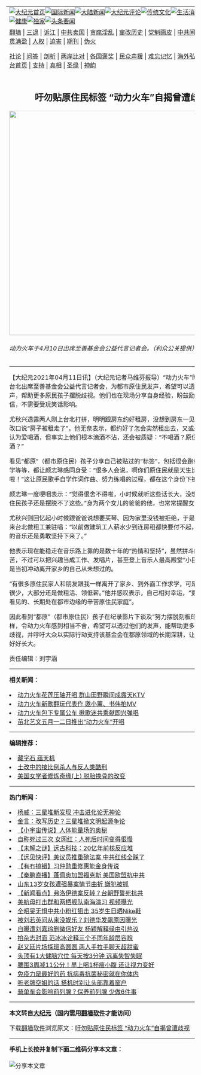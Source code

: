 <a name="1" id="1" target="_blank"></a><span id="1"></span>
<table align=center border="0"><tr><td colspan="2" VALIGN=TOP><a href="https://github.com/tjrqlt3680/djy/blob/master/gb/nf1351518.md#1"><img src="https://raw.githubusercontent.com/tjrqlt3680/www/master/t/djy/1.jpg" title="大纪元首页" alt="大纪元首页"></a><a href="https://github.com/tjrqlt3680/djy/blob/master/gb/n24hr.md#1"><img src="https://raw.githubusercontent.com/tjrqlt3680/www/master/t/djy/3.jpg" title="国际新闻" alt="国际新闻"></a><a href="https://github.com/tjrqlt3680/djy/blob/master/gb/nsc413.md#1"><img src="https://raw.githubusercontent.com/tjrqlt3680/www/master/t/djy/4.jpg" title="大陆新闻" alt="大陆新闻"></a><a href="https://github.com/tjrqlt3680/djy/blob/master/gb/news392.md#1"><img src="https://raw.githubusercontent.com/tjrqlt3680/www/master/t/djy/5.jpg" title="大纪元评论" alt="大纪元评论"></a><a href="https://github.com/tjrqlt3680/djy/blob/master/gb/news2007.md#1"><img src="https://raw.githubusercontent.com/tjrqlt3680/www/master/t/djy/6.jpg" title="传统文化" alt="传统文化"></a><a href="https://github.com/tjrqlt3680/djy/blob/master/gb/news2008.md#1"><img src="https://raw.githubusercontent.com/tjrqlt3680/www/master/t/djy/7.jpg" title="生活消费" alt="生活消费"></a><a href="https://github.com/tjrqlt3680/djy/blob/master/gb/ncyule.md#1"><img src="https://raw.githubusercontent.com/tjrqlt3680/www/master/t/djy/8.jpg" title="娱乐休闲" alt="娱乐休闲"></a><a href="https://github.com/tjrqlt3680/djy/blob/master/gb/nsc1002.md#1"><img src="https://raw.githubusercontent.com/tjrqlt3680/www/master/t/djy/9.jpg" title="健康" alt="健康"></a><a href="https://github.com/tjrqlt3680/djy/blob/master/gb/nf6092.md#1"><img src="https://raw.githubusercontent.com/tjrqlt3680/www/master/t/djy/10a.jpg" title="独家" alt="独家"></a><a href="https://github.com/tjrqlt3680/djy/blob/master/gb/nf4514.md#1"><img src="https://raw.githubusercontent.com/tjrqlt3680/www/master/t/djy/12a.jpg" title="头条要闻" alt="头条要闻"></a></td></tr>
<tr><td colspan="2" VALIGN=TOP><a target="_blank" href="https://github.com/tjrqlt3680/www/blob/master/README.md?zsrh#1">翻墙</a> | <a target="_blank" href="https://github.com/tjrqlt3680/djy/blob/master/gb/nf5657.md#1">三退</a> | <a target="_blank" href="https://github.com/tjrqlt3680/djy/blob/master/gb/nf6124.md#1">诉江</a> | <a target="_blank" href="https://github.com/tjrqlt3680/djy/blob/master/gb/nf1176117.md#1">中共卖国</a> | <a target="_blank" href="https://github.com/tjrqlt3680/djy/blob/master/gb/nf5773.md#1">贪腐淫乱</a> | <a target="_blank" href="https://github.com/tjrqlt3680/djy/blob/master/gb/nf1176115.md#1">窜改历史</a> | <a target="_blank" href="https://github.com/tjrqlt3680/djy/blob/master/gb/nf1176107.md#1">党魁画皮</a> | <a target="_blank" href="https://github.com/tjrqlt3680/djy/blob/master/gb/nf1320400.md#1">中共间谍</a> | <a target="_blank" href="https://github.com/tjrqlt3680/djy/blob/master/gb/nf1176114.md#1">破坏传统</a> | <a target="_blank" href="https://github.com/tjrqlt3680/ntdtv/blob/master/gb/prog447_1.md#1">恶贯满盈</a> | <a target="_blank" href="https://github.com/tjrqlt3680/djy/blob/master/gb/ncid278.md#1">人权</a> | <a target="_blank" href="https://github.com/tjrqlt3680/djy/blob/master/gb/nf1176111.md#1">迫害</a> | <a target="_blank" href="https://gitlab.com/szzdlab/mh-qikan/blob/master/README.md#1">期刊</a> | <a target="_blank" href="https://github.com/tjrqlt3680/djy/blob/master/gb/nf5562.md#1">伪火</a></p><p><a target="_blank" href="https://github.com/tjrqlt3680/djy/blob/master/gb/9p.md#1">社论</a> | <a target="_blank" href="https://github.com/tjrqlt3680/djy/blob/master/gb/nf4378.md#1">问答</a> | <a target="_blank" href="https://github.com/tjrqlt3680/djy/blob/master/gb/nf5792.md#1">剖析</a> | <a target="_blank" href="https://github.com/tjrqlt3680/djy/blob/master/gb/nf5735.md#1">两岸比对</a> | <a target="_blank" href="https://github.com/tjrqlt3680/djy/blob/master/gb/nf6119.md#1">各国褒奖</a> | <a target="_blank" href="https://github.com/tjrqlt3680/djy/blob/master/gb/nf6120.md#1">民众声援</a> | <a target="_blank" href="https://github.com/tjrqlt3680/djy/blob/master/gb/nf1188594.md#1">难忘记忆</a> | <a target="_blank" href="https://github.com/tjrqlt3680/djy/blob/master/gb/nf3180.md#1">海外弘传</a> | <a target="_blank" href="https://github.com/tjrqlt3680/djy/blob/master/gb/nf5410.md#1">万人上访</a> | <a target="_blank" href="https://github.com/tjrqlt3680/www/blob/master/README.md?zsrh#1">平台首页</a> | <a target="_blank" href="https://github.com/tjrqlt3680/djy/blob/master/gb/nf4386.md#1">支持</a> | <a target="_blank" href="https://github.com/tjrqlt3680/djy/blob/master/gb/nf4389.md#1">真相</a> | <a target="_blank" href="https://github.com/tjrqlt3680/djy/blob/master/gb/nf5790.md#1">圣缘</a> | <a target="_blank" href="https://github.com/tjrqlt3680/djy/blob/master/gb/nf4786.md#1">神韵</a></td></tr>
<tr><td VALIGN=TOP width="626"><h2 align=center>吁勿贴原住民标签 “动力火车”自揭曾遭歧视</h2>
<img width="600" src="https://i.epochtimes.com/assets/uploads/2021/04/id12872079-2104102343211487-600x400.jpg" />
<h6>动力火车于4月10日出席至善基金会公益代言记者会。（利众公关提供）
</h6>
<hr>
	<p>【大纪元2021年04月11日讯】（大纪元记者马维芬报导）“<ahref="https://github.com/tjrqlt3680/djy/blob/master/gb/tag/%E5%8A%A8%E5%8A%9B%E7%81%AB%E8%BD%A6.md#1">动力火车</a>”昨（10）日在台北出席至善基金会公益代言记者会，为<ahref="https://github.com/tjrqlt3680/djy/blob/master/gb/tag/%E9%83%BD%E5%B8%82%E5%8E%9F%E4%BD%8F%E6%B0%91.md#1">都市原住民</a>发声，希望可以透过自己的发声，帮助更多原民孩子摆脱歧视。他们也在现场分享自身经验，盼鼓励原住民要有自信，不需要受玩笑话影响。</p>
<p>尤秋兴透露两人刚上台北打拼，明明跟房东约好租房，没想到房东一见是原住民，竟改口说“房子被租走了”，他无奈表示，都约好了怎会突然租出去，又或是原住民常被认为爱喝酒，但事实上他们根本滴酒不沾，还会被质疑：“不喝酒？原住民不是都爱喝酒？”</p>
<p>看见“都原”（<ahref="https://github.com/tjrqlt3680/djy/blob/master/gb/tag/%E9%83%BD%E5%B8%82%E5%8E%9F%E4%BD%8F%E6%B0%91.md#1">都市原住民</a>）孩子分享自己被贴过的“标签”，包括很会跑步、靠加分升学等等，都让颜志琳感同身受：“很多人会说，啊你们原住民就是天生比较会唱歌啦！”这让原民歌手自学作词作曲、努力练唱的过程，都在这个身份下被“隐形”。</p>
<p>颜志琳一度哽咽表示：“觉得很舍不得啦，小时候就听这些话长大，没想到下一代的原住民孩子还是摆脱不了这些。”身为两个女儿的爸爸的他，也常常提醒女儿保持乐观。</p>
<p>尤秋兴则回忆起小时候跟爸爸说想要买琴、因为家里没钱被拒绝，于是奋不顾身决定来台北做粗工兼驻唱：“以前做建筑工人薪水少到连房租都快要付不起，但为了最喜欢的音乐还是勇敢坚持下来了。”</p>
<p>他表示现在能稳走在音乐路上靠的是数十年的“热情和坚持”，虽然拼斗的过程很辛苦，不过可以把兴趣当成工作、发唱片，甚至登上音乐人最高殿堂“小巨蛋”开唱，都是当初冲动离开家乡的自己从未想过的。</p>
<p>“有很多原住民家人和朋友跟我一样离开了家乡、到外面工作求学，可是过程顺利的人很少，大部分还是做粗活、领低薪。”他并感叹表示，自己相对幸运，“更多的是我们没看见的、长期处在都市边缘的辛苦原住民家庭”。</p>
<p>因此看到“都原”（都市原住民）孩子在纪录影片下谈及“努力摆脱刻板印象”坚强的模样，令<ahref="https://github.com/tjrqlt3680/djy/blob/master/gb/tag/%E5%8A%A8%E5%8A%9B%E7%81%AB%E8%BD%A6.md#1">动力火车</a>感到相当不舍，希望可以透过他们的发声，能帮助更多原民孩子摆脱歧视，并呼吁大众以实际行动支持该基金会在都原领域的长期深耕，让都原的孩子们好好长大。</p>
<p>责任编辑：刘宇涵</p>
	
<hr>


<strong>相关新闻：</strong>
<li><a href="https://github.com/tjrqlt3680/djy/blob/master/gb/20/11/1/n12517417.md#1">动力火车花莲压轴开唱 群山田野瞬间成露天KTV</a></li>
<li><a href="https://github.com/tjrqlt3680/djy/blob/master/gb/20/11/4/n12524830.md#1">动力火车新歌翻玩代表作 邀小薰、书伟拍MV</a></li>
<li><a href="https://github.com/tjrqlt3680/djy/blob/master/gb/20/11/26/n12576728.md#1">动力火车包下专属公车 揪歌迷共乘献即兴弹唱</a></li>
<li><a href="https://github.com/tjrqlt3680/djy/blob/master/gb/21/3/30/n12845449.md#1">苗北艺文五月一二日推出“动力火车”开唱</a></li>
<hr>


<strong>编辑推荐：</strong>
<li><a href="https://github.com/tjrqlt3680/djy/blob/master/gb/14/6/9/n4173977.md?dfh#1" target="_blank">藏字石 蕴天机</a></li><li><a href="https://github.com/tsiac2612/djy/blob/master/gb/18/6/26/n10513377.md#1" target="_blank">土改中的按比例杀人与反人类酷刑</a></li><li><a href="https://github.com/tsiac2612/djy/blob/master/gb/18/9/8/n10699044.md#1" target="_blank">美国女学者修炼奇缘(上) 脱胎换骨的改变</a></li>
<hr>

<strong>热门新闻：</strong>
<li><a href="https://github.com/gwdqcq3123/djy/blob/master/gb/21/4/4/n12857839.md#1">杨威：三星堆新发现 冲击进化论无神论</a></li>
<li><a href="https://github.com/gwdqcq3123/djy/blob/master/gb/21/3/29/n12844310.md#1">金言：改写历史？三星堆掀文明起源争论</a></li>
<li><a href="https://github.com/gwdqcq3123/djy/blob/master/gb/21/4/3/n12856808.md#1">【小宇宙传说】人体能量场的奥秘</a></li>
<li><a href="https://github.com/gwdqcq3123/djy/blob/master/gb/21/4/6/n12861114.md#1">自称死过三次 女网红：人死后时间变得很慢</a></li>
<li><a href="https://github.com/gwdqcq3123/djy/blob/master/gb/21/4/8/n12867405.md#1">【未解之谜】远古科技：20亿年前核反应堆</a></li>
<li><a href="https://github.com/gwdqcq3123/djy/blob/master/gb/21/4/9/n12870408.md#1">【远见快评】美议员推重磅法案 中共红线全踩了</a></li>
<li><a href="https://github.com/gwdqcq3123/djy/blob/master/gb/21/4/10/n12870676.md#1">【有冇搞错】习仲勋重修惠能金身传说</a></li>
<li><a href="https://github.com/gwdqcq3123/djy/blob/master/gb/21/4/9/n12870442.md#1">【秦鹏直播】蓬佩奥加盟福克斯 美国欧盟抗中共</a></li>
<li><a href="https://github.com/gwdqcq3123/djy/blob/master/gb/21/4/9/n12869998.md#1">山东13岁女孩遭强暴案情节曲折 嫌犯被抓</a></li>
<li><a href="https://github.com/gwdqcq3123/djy/blob/master/gb/21/4/8/n12867846.md#1">【新闻看点】弗洛伊德案反转？台朝野誓死抗共</a></li>
<li><a href="https://github.com/gwdqcq3123/djy/blob/master/gb/21/4/9/n12869862.md#1">美航母打击群和两栖舰队南海演习 视频曝光</a></li>
<li><a href="https://github.com/gwdqcq3123/djy/blob/master/gb/21/4/8/n12867529.md#1">全昭旻无惧中共小粉红狙击 35岁生日晒Nike鞋</a></li>
<li><a href="https://github.com/gwdqcq3123/djy/blob/master/gb/21/4/9/n12870066.md#1">被刘若英问从来没娱乐？刘德华发飙原因曝光</a></li>
<li><a href="https://github.com/gwdqcq3123/djy/blob/master/gb/21/4/8/n12867670.md#1">自曝遭刘嘉玲删微信好友 杨颖解释缘由引热议</a></li>
<li><a href="https://github.com/gwdqcq3123/djy/blob/master/gb/21/4/8/n12867956.md#1">拍杂志封面 范冰冰诠释三个不同年龄层容貌</a></li>
<li><a href="https://github.com/gwdqcq3123/djy/blob/master/gb/21/4/8/n12865432.md#1">赵又廷片场探班高圆圆 两人手拉手聊天超甜蜜</a></li>
<li><a href="https://github.com/gwdqcq3123/djy/blob/master/gb/21/4/8/n12867595.md#1">头顶有1大健脑穴位 每天按3分钟 远离失智失眠</a></li>
<li><a href="https://github.com/gwdqcq3123/djy/blob/master/gb/21/4/9/n12870136.md#1">腰围3周减11公分！早上喝1杯瘦小腹 还让视力变好</a></li>
<li><a href="https://github.com/gwdqcq3123/djy/blob/master/gb/21/3/31/n12849517.md#1">免疫力是最好的药 抗病毒抗菌秘密就在你体内</a></li>
<li><a href="https://github.com/gwdqcq3123/djy/blob/master/gb/21/4/9/n12869106.md#1">听老牌空姐的话 搭机时别让头部靠着窗户</a></li>
<li><a href="https://github.com/gwdqcq3123/djy/blob/master/gb/21/4/7/n12863478.md#1">骑单车会影响前列腺？保养前列腺 少做6件事</a></li>
<hr>

<strong>本文转自<a href="https://www.epochtimes.com">大纪元</a>（国内需用<a href="https://github.com/tjrqlt3680/www/blob/master/README.md#8">翻墙软件</a>才能访问）</strong><p>下载<a href="https://github.com/tjrqlt3680/www/blob/master/README.md#8">翻墙软件</a>浏览原文：<a href="https://www.epochtimes.com/gb/21/4/11/n12872074.htm">吁勿贴原住民标签 “动力火车”自揭曾遭歧视</a></p><hr>

<strong>手机上长按并复制下面二维码分享本文章：</strong><br><br><img src="https://chart.apis.google.com/chart?cht=qr&chs=240x240&choe=UTF-8&chld=M|2&chl=https://github.com/tjrqlt3680/djy/blob/master/gb/21/4/11/n12872074.md%231" title="分享本文章"></td><td VALIGN=TOP><a href="https://github.com/tjrqlt3680/djy/blob/master/gb/16/1/21/n4622075.md?dfh#1" target="_blank"><img src="https://raw.githubusercontent.com/tjrqlt3680/djy/master/gb/300/wei-f1.jpg" title="中共的伪火骗局"  alt="中共的伪火骗局"></a><br><a href="https://github.com/tjrqlt3680/www/blob/master/README.md?dfh#9" target="_blank"><img src="https://raw.githubusercontent.com/tjrqlt3680/djy/master/gb/300/yong-h.jpg" title="永恒的见证"  alt="永恒的见证"></a><br><a href="https://github.com/tjrqlt3680/djy/blob/master/gb/13/9/29/n3974789.md?dfh#1" target="_blank"><img src="https://raw.githubusercontent.com/tjrqlt3680/djy/master/gb/300/shang-lnz.jpg" title="善良女子被中共投男牢"  alt="善良女子被中共投男牢"></a><br><a href="https://github.com/tjrqlt3680/djy/blob/master/gb/16/3/16/n4663449.md?dfh#1" target="_blank"><img src="https://raw.githubusercontent.com/tjrqlt3680/djy/master/gb/300/huo-z3.jpg" title="警卫目击活摘器官"  alt="警卫目击活摘器官"></a><br><a href="https://github.com/tjrqlt3680/djy/blob/master/gb/16/8/7/n8177641.md?dfh#1" target="_blank"><img src="https://raw.githubusercontent.com/tjrqlt3680/djy/master/gb/300/huo-z4.jpg" title="证人描述活摘恐怖"  alt="证人描述活摘恐怖"></a><br><a href="https://github.com/tjrqlt3680/djy/blob/master/gb/10/4/19/n2881569.md?dfh#1" target="_blank"><img src="https://raw.githubusercontent.com/tjrqlt3680/djy/master/gb/300/huo-z1.jpg" title="揭开活摘器官黑幕"  alt="揭开活摘器官黑幕"></a><br><a href="https://github.com/tjrqlt3680/djy/blob/master/gb/10/11/7/n3077476.md?dfh#1" target="_blank"><img src="https://raw.githubusercontent.com/tjrqlt3680/djy/master/gb/300/ma-ks.jpg" title="马克思的成魔之路"  alt="马克思的成魔之路"></a><br><a href="https://github.com/tjrqlt3680/djy/blob/master/gb/14/6/9/n4173977.md?dfh#1" target="_blank"><img src="https://raw.githubusercontent.com/tjrqlt3680/djy/master/gb/300/chang-zs.jpg" title="藏字石 蕴天机"  alt="藏字石 蕴天机"></a><br><a href="https://github.com/tjrqlt3680/djy/blob/master/gb/18/5/10/n10381511.md?dfh#1" target="_blank"><img src="https://raw.githubusercontent.com/tjrqlt3680/djy/master/gb/300/st1.jpg" title="关注三亿人三退"  alt="关注三亿人三退"></a><br><a href="https://github.com/tjrqlt3680/djy/blob/master/gb/18/3/21/n10237682.md?dfh#1" target="_blank"><img src="https://raw.githubusercontent.com/tjrqlt3680/djy/master/gb/300/jie-t.jpg" title="解体中共复兴中华"  alt="解体中共复兴中华"></a><br><a href="https://github.com/tjrqlt3680/djy/blob/master/gb/9/2/9/n2422991.md?dfh#1" target="_blank"><img src="https://raw.githubusercontent.com/tjrqlt3680/djy/master/gb/300/gao-zs.jpg" title="中共迫害良心律师"  alt="中共迫害良心律师"></a><br><a href="https://github.com/tjrqlt3680/djy/blob/master/gb/18/12/9/n10900044.md?dfh#1" target="_blank"><img src="https://raw.githubusercontent.com/tjrqlt3680/djy/master/gb/300/sj1.jpg" title="三百多万人举报江泽民"  alt="三百多万人举报江泽民"></a><br><a href="https://github.com/tjrqlt3680/djy/blob/master/gb/18/8/28/n10672014.md?dfh#1" target="_blank"><img src="https://raw.githubusercontent.com/tjrqlt3680/djy/master/gb/300/sj2.jpg" title="这些官员为何起诉江泽民"  alt="这些官员为何起诉江泽民"></a><br><a href="https://github.com/tjrqlt3680/djy/blob/master/gb/8/12/18/n2367165.md?dfh#1" target="_blank"><img src="https://raw.githubusercontent.com/tjrqlt3680/djy/master/gb/300/liangan.jpg" title="海峡两岸的强烈对比"  alt="海峡两岸的强烈对比"></a><br><a href="https://github.com/tjrqlt3680/djy/blob/master/gb/15/12/10/n4593139.md?dfh#1" target="_blank"><img src="https://raw.githubusercontent.com/tjrqlt3680/djy/master/gb/300/jia-ndzl.jpg" title="加拿大总理的贺信"  alt="加拿大总理的贺信"></a><br><a href="https://github.com/tjrqlt3680/djy/blob/master/gb/11/6/17/n3289382.md?dfh#1" target="_blank"><img src="https://raw.githubusercontent.com/tjrqlt3680/djy/master/gb/300/xiao-wd.jpg" title="探寻真相兼听则明"  alt="探寻真相兼听则明"></a><br><a href="https://github.com/tjrqlt3680/djy/blob/master/gb/18/10/27/n10812623.md?dfh#1" target="_blank"><img src="https://raw.githubusercontent.com/tjrqlt3680/djy/master/gb/300/yindu.jpg" title="印度媒体报道东方"  alt="印度媒体报道东方"></a><br><a href="https://github.com/tjrqlt3680/djy/blob/master/gb/18/6/9/n10469652.md?dfh#1" target="_blank"><img src="https://raw.githubusercontent.com/tjrqlt3680/djy/master/gb/300/xie-j.jpg" title="不一样的海外校园"  alt="不一样的海外校园"></a><br><a href="https://github.com/tjrqlt3680/djy/blob/master/gb/7/4/5/n1669415.md?dfh#1" target="_blank"><img src="https://raw.githubusercontent.com/tjrqlt3680/djy/master/gb/300/li-up.jpg" title="从大师到徒弟的传奇"  alt="从大师到徒弟的传奇"></a><br><a href="https://github.com/tjrqlt3680/djy/blob/master/gb/17/5/26/n9191512.md?dfh#1" target="_blank"><img src="https://raw.githubusercontent.com/tjrqlt3680/djy/master/gb/300/zfl2.jpg" title="亿万人与东方一本奇书"  alt="亿万人与东方一本奇书"></a><br><a href="https://github.com/tjrqlt3680/djy/blob/master/gb/13/11/27/n4020290.md?dfh#1" target="_blank"><img src="https://raw.githubusercontent.com/tjrqlt3680/djy/master/gb/300/zhen-h.jpg" title="大陆见不到的震撼场面"  alt="大陆见不到的震撼场面"></a><br><a href="https://github.com/tjrqlt3680/djy/blob/master/gb/15/7/17/n4482910.md?dfh#1" target="_blank"><img src="https://raw.githubusercontent.com/tjrqlt3680/djy/master/gb/300/dalu-sk.jpg" title="人心向善 大陆当初盛况"  alt="人心向善 大陆当初盛况"></a><br><a href="https://github.com/tjrqlt3680/djy/blob/master/gb/19/1/5/n10955468.md?dfh#1" target="_blank"><img src="https://raw.githubusercontent.com/tjrqlt3680/djy/master/gb/300/zfl1.jpg" title="追寻真理 这书讲什么"  alt="追寻真理 这书讲什么"></a><br><a href="https://github.com/tjrqlt3680/www/blob/master/README.md?dfh#1" target="_blank"><img src="https://raw.githubusercontent.com/tjrqlt3680/djy/master/gb/300/fq1.jpg" title="下载免费翻墙软件"  alt="下载免费翻墙软件"></a><br></td></tr></table>
